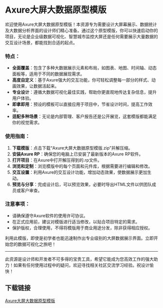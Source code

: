 # Axure大屏大数据原型模版

欢迎使用Axure大屏大数据原型模版！本资源专为需要设计大屏幕展示、数据统计及大数据分析界面的设计师们精心准备。通过这个原型模版，你可以快速启动你的项目，无论是企业级数据可视化、智慧城市监控大屏还是任何需要展示大量数据的交互设计场景，都能找到合适的起点。

### 特点：

- **全面覆盖**：包含了多种大数据展示元素和布局，如图表、地图、时间轴、动态面板等，适用于不同的数据展现需求。
- **高度自定义**：基于Axure强大的交互功能，你可轻松调整每一部分的样式、动画效果，让数据活起来。
- **专业设计**：遵循大数据可视化最佳实践，帮助你更直观地传达复杂信息，提升用户体验。
- **即拿即用**：预设的模板可以直接应用于项目中，节省设计时间，提高工作效率。
- **适配多种场景**：无论是内部管理、客户报告还是公开展览，这套模版都能满足你的视觉需求。

### 使用指南：

1. **下载模版**：点击下载“Axure大屏大数据原型模版.zip”并解压缩。
2. **安装Axure RP**：确保您的电脑上已安装了最新版本的Axure RP软件。
3. **打开项目**：在Axure中打开解压得到的.rp文件。
4. **浏览和定制**：浏览模版中的每个页面和元件库，根据需要进行编辑和修改。
5. **交互设置**：利用Axure的交互设计功能，增加动态效果，使数据展示更加生动。
6. **预览与分享**：完成设计后，可以预览效果，必要时导出HTML文件以供团队成员或客户审查。

### 注意事项：
- 请确保遵守Axure软件的使用许可协议。
- 在正式应用前，建议对模版进行适当修改，以贴合项目特定的需求。
- 保护版权，合理使用，不得将模版用于商业用途分发，除非获得相应授权。

利用此模版，即使是初学者也能迅速制作出专业级别的大屏数据展示界面。立即开始您的数据可视化之旅吧！

--- 

此资源是设计师和开发者不可多得的宝贵工具，希望它能成为您高效工作的强大助力！如果有任何使用过程中的疑问，欢迎寻找相关社区交流学习经验。祝设计愉快！

## 下载链接

[Axure大屏大数据原型模版](https://pan.quark.cn/s/0a99cbdb4b32)